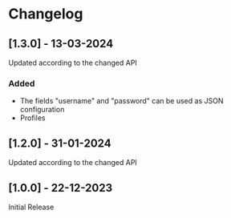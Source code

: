 # Changelog

## [1.3.0] - 13-03-2024

Updated according to the changed API

### Added
- The fields "username" and "password" can be used as JSON configuration
- Profiles

## [1.2.0] - 31-01-2024

Updated according to the changed API

## [1.0.0] - 22-12-2023

Initial Release